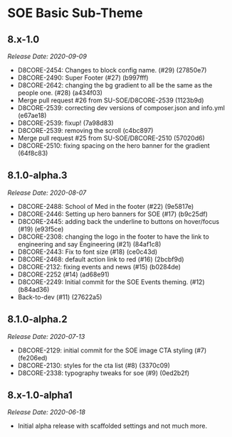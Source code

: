 # SOE Basic Sub-Theme

8.x-1.0
--------------------------------------------------------------------------------
_Release Date: 2020-09-09_

- D8CORE-2454: Changes to block config name. (#29) (27850e7)
- D8CORE-2490: Super Footer (#27) (b997fff)
- D8CORE-2642: changing the bg gradient to all be the same as the people one. (#28) (a434f03)
- Merge pull request #26 from SU-SOE/D8CORE-2539 (1123b9d)
- D8CORE-2539: correcting dev versions of composer.json and info.yml (e67ae18)
- D8CORE-2539: fixup! (7a98d83)
- D8CORE-2539: removing the scroll (c4bc897)
- Merge pull request #25 from SU-SOE/D8CORE-2510 (57020d6)
- D8CORE-2510: fixing spacing on the hero banner for the gradient (64f8c83)

8.1.0-alpha.3
--------------------------------------------------------------------------------
_Release Date: 2020-08-07_

- D8CORE-2488: School of Med in  the footer (#22) (9e5817e)
- D8CORE-2446: Setting up hero banners for SOE (#17) (b9c25df)
- D8CORE-2445: adding back the underline to buttons on hover/focus (#19) (e93f5ce)
- D8CORE-2308: changing the logo in the footer to have the link to engineering and say Engineering (#21) (84af1c8)
- D8CORE-2443: Fix to font size (#18) (ce0c43d)
- D8CORE-2468: default action link to red (#16) (2bcbf9d)
- D8CORE-2132: fixing events and news (#15) (b0284de)
- D8CORE-2252 (#14) (ad68e91)
- D8CORE-2249: Initial commit for the SOE Events theming. (#12) (b84ad36)
- Back-to-dev (#11) (27622a5)

8.1.0-alpha.2
--------------------------------------------------------------------------------
_Release Date: 2020-07-13_

- D8CORE-2129: initial commit for the SOE image CTA styling (#7) (fe206ed)
- D8CORE-2130: styles for the cta list (#8) (3370c09)
- D8CORE-2338: typography tweaks for soe (#9) (0ed2b2f)


8.x-1.0-alpha1
--------------------------------------------------------------------------------
_Release Date: 2020-06-18_

- Initial alpha release with scaffolded settings and not much more.
